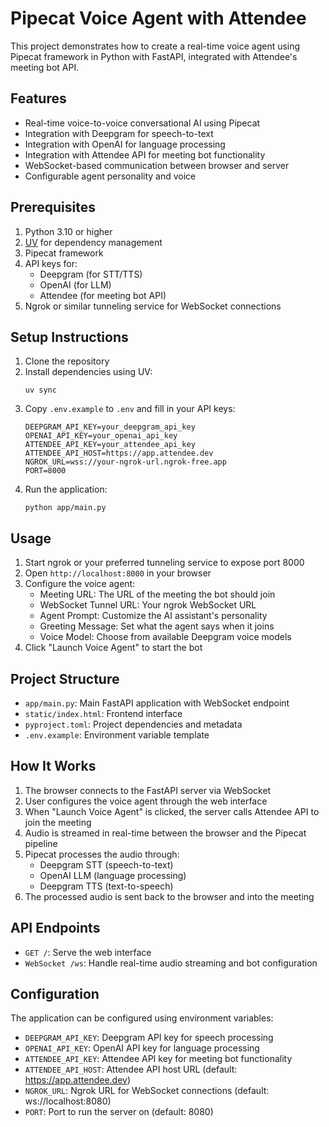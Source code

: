 # Pipecat Voice Agent with Attendee

This project demonstrates how to create a real-time voice agent using Pipecat framework in Python with FastAPI, integrated with Attendee's meeting bot API.

## Features

- Real-time voice-to-voice conversational AI using Pipecat
- Integration with Deepgram for speech-to-text
- Integration with OpenAI for language processing
- Integration with Attendee API for meeting bot functionality
- WebSocket-based communication between browser and server
- Configurable agent personality and voice

## Prerequisites

1. Python 3.10 or higher
2. [UV](https://github.com/astral-sh/uv) for dependency management
3. Pipecat framework
4. API keys for:
   - Deepgram (for STT/TTS)
   - OpenAI (for LLM)
   - Attendee (for meeting bot API)
5. Ngrok or similar tunneling service for WebSocket connections

## Setup Instructions

1. Clone the repository
2. Install dependencies using UV:
   ```
   uv sync
   ```
3. Copy `.env.example` to `.env` and fill in your API keys:
   ```
   DEEPGRAM_API_KEY=your_deepgram_api_key
   OPENAI_API_KEY=your_openai_api_key
   ATTENDEE_API_KEY=your_attendee_api_key
   ATTENDEE_API_HOST=https://app.attendee.dev
   NGROK_URL=wss://your-ngrok-url.ngrok-free.app
   PORT=8000
   ```
4. Run the application:
   ```
   python app/main.py
   ```

## Usage

1. Start ngrok or your preferred tunneling service to expose port 8000
2. Open `http://localhost:8000` in your browser
3. Configure the voice agent:
   - Meeting URL: The URL of the meeting the bot should join
   - WebSocket Tunnel URL: Your ngrok WebSocket URL
   - Agent Prompt: Customize the AI assistant's personality
   - Greeting Message: Set what the agent says when it joins
   - Voice Model: Choose from available Deepgram voice models
4. Click "Launch Voice Agent" to start the bot

## Project Structure

- `app/main.py`: Main FastAPI application with WebSocket endpoint
- `static/index.html`: Frontend interface
- `pyproject.toml`: Project dependencies and metadata
- `.env.example`: Environment variable template

## How It Works

1. The browser connects to the FastAPI server via WebSocket
2. User configures the voice agent through the web interface
3. When "Launch Voice Agent" is clicked, the server calls Attendee API to join the meeting
4. Audio is streamed in real-time between the browser and the Pipecat pipeline
5. Pipecat processes the audio through:
   - Deepgram STT (speech-to-text)
   - OpenAI LLM (language processing)
   - Deepgram TTS (text-to-speech)
6. The processed audio is sent back to the browser and into the meeting

## API Endpoints

- `GET /`: Serve the web interface
- `WebSocket /ws`: Handle real-time audio streaming and bot configuration

## Configuration

The application can be configured using environment variables:

- `DEEPGRAM_API_KEY`: Deepgram API key for speech processing
- `OPENAI_API_KEY`: OpenAI API key for language processing
- `ATTENDEE_API_KEY`: Attendee API key for meeting bot functionality
- `ATTENDEE_API_HOST`: Attendee API host URL (default: https://app.attendee.dev)
- `NGROK_URL`: Ngrok URL for WebSocket connections (default: ws://localhost:8080)
- `PORT`: Port to run the server on (default: 8080)
